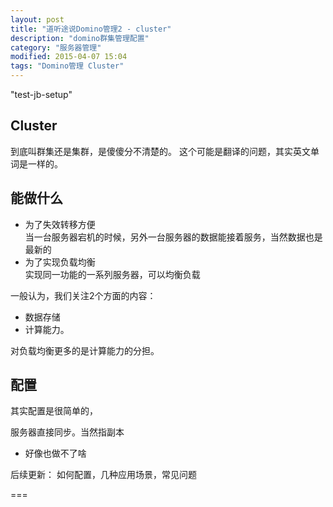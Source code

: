 ```yaml
---
layout: post
title: "道听途说Domino管理2 - cluster"
description: "domino群集管理配置"
category: "服务器管理"
modified: 2015-04-07 15:04
tags: "Domino管理 Cluster"
---
```

"test-jb-setup"

## Cluster

   到底叫群集还是集群，是傻傻分不清楚的。
   这个可能是翻译的问题，其实英文单词是一样的。

## 能做什么

   * 为了失效转移方便  
   	当一台服务器宕机的时候，另外一台服务器的数据能接着服务，当然数据也是最新的
   * 为了实现负载均衡   
    实现同一功能的一系列服务器，可以均衡负载

   一般认为，我们关注2个方面的内容：  
   
   * 数据存储
   * 计算能力。
   
   对负载均衡更多的是计算能力的分担。

## 配置
   其实配置是很简单的，   
   
   服务器直接同步。当然指副本
   * 好像也做不了啥
   
   后续更新：
   如何配置，几种应用场景，常见问题
   
   ===